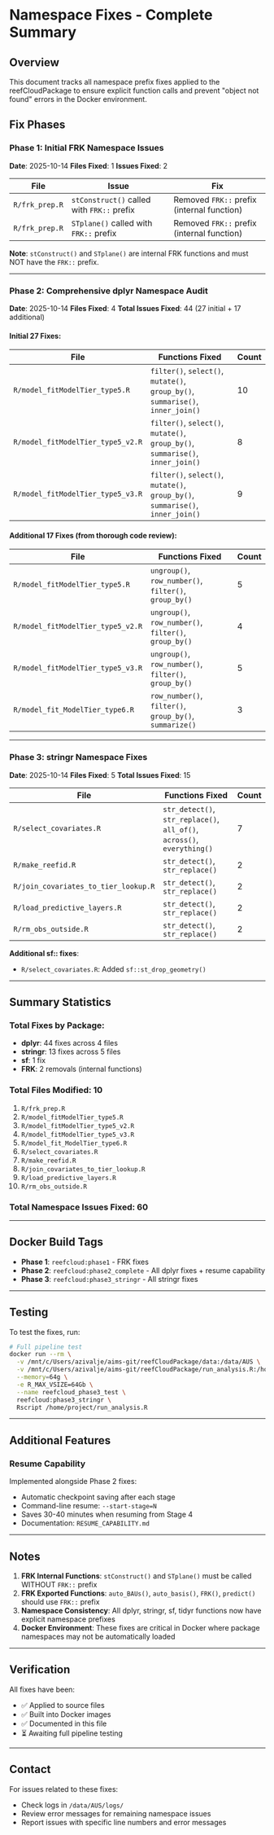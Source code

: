 # Namespace Fixes - Complete Summary

## Overview

This document tracks all namespace prefix fixes applied to the reefCloudPackage to ensure explicit function calls and prevent "object not found" errors in the Docker environment.

## Fix Phases

### Phase 1: Initial FRK Namespace Issues
**Date**: 2025-10-14
**Files Fixed**: 1
**Issues Fixed**: 2

| File | Issue | Fix |
|------|-------|-----|
| `R/frk_prep.R` | `stConstruct()` called with `FRK::` prefix | Removed `FRK::` prefix (internal function) |
| `R/frk_prep.R` | `STplane()` called with `FRK::` prefix | Removed `FRK::` prefix (internal function) |

**Note**: `stConstruct()` and `STplane()` are internal FRK functions and must NOT have the `FRK::` prefix.

---

### Phase 2: Comprehensive dplyr Namespace Audit
**Date**: 2025-10-14
**Files Fixed**: 4
**Total Issues Fixed**: 44 (27 initial + 17 additional)

#### Initial 27 Fixes:

| File | Functions Fixed | Count |
|------|----------------|-------|
| `R/model_fitModelTier_type5.R` | `filter()`, `select()`, `mutate()`, `group_by()`, `summarise()`, `inner_join()` | 10 |
| `R/model_fitModelTier_type5_v2.R` | `filter()`, `select()`, `mutate()`, `group_by()`, `summarise()`, `inner_join()` | 8 |
| `R/model_fitModelTier_type5_v3.R` | `filter()`, `select()`, `mutate()`, `group_by()`, `summarise()`, `inner_join()` | 9 |

#### Additional 17 Fixes (from thorough code review):

| File | Functions Fixed | Count |
|------|----------------|-------|
| `R/model_fitModelTier_type5.R` | `ungroup()`, `row_number()`, `filter()`, `group_by()` | 5 |
| `R/model_fitModelTier_type5_v2.R` | `ungroup()`, `row_number()`, `filter()`, `group_by()` | 4 |
| `R/model_fitModelTier_type5_v3.R` | `ungroup()`, `row_number()`, `filter()`, `group_by()` | 5 |
| `R/model_fit_ModelTier_type6.R` | `row_number()`, `filter()`, `group_by()`, `summarize()` | 3 |

---

### Phase 3: stringr Namespace Fixes
**Date**: 2025-10-14
**Files Fixed**: 5
**Total Issues Fixed**: 15

| File | Functions Fixed | Count |
|------|----------------|-------|
| `R/select_covariates.R` | `str_detect()`, `str_replace()`, `all_of()`, `across()`, `everything()` | 7 |
| `R/make_reefid.R` | `str_detect()`, `str_replace()` | 2 |
| `R/join_covariates_to_tier_lookup.R` | `str_detect()`, `str_replace()` | 2 |
| `R/load_predictive_layers.R` | `str_detect()`, `str_replace()` | 2 |
| `R/rm_obs_outside.R` | `str_detect()`, `str_replace()` | 2 |

**Additional sf:: fixes**:
- `R/select_covariates.R`: Added `sf::st_drop_geometry()`

---

## Summary Statistics

### Total Fixes by Package:
- **dplyr**: 44 fixes across 4 files
- **stringr**: 13 fixes across 5 files
- **sf**: 1 fix
- **FRK**: 2 removals (internal functions)

### Total Files Modified: 10
1. `R/frk_prep.R`
2. `R/model_fitModelTier_type5.R`
3. `R/model_fitModelTier_type5_v2.R`
4. `R/model_fitModelTier_type5_v3.R`
5. `R/model_fit_ModelTier_type6.R`
6. `R/select_covariates.R`
7. `R/make_reefid.R`
8. `R/join_covariates_to_tier_lookup.R`
9. `R/load_predictive_layers.R`
10. `R/rm_obs_outside.R`

### Total Namespace Issues Fixed: 60

---

## Docker Build Tags

- **Phase 1**: `reefcloud:phase1` - FRK fixes
- **Phase 2**: `reefcloud:phase2_complete` - All dplyr fixes + resume capability
- **Phase 3**: `reefcloud:phase3_stringr` - All stringr fixes

---

## Testing

To test the fixes, run:

```bash
# Full pipeline test
docker run --rm \
  -v /mnt/c/Users/azivalje/aims-git/reefCloudPackage/data:/data/AUS \
  -v /mnt/c/Users/azivalje/aims-git/reefCloudPackage/run_analysis.R:/home/project/run_analysis.R:ro \
  --memory=64g \
  -e R_MAX_VSIZE=64Gb \
  --name reefcloud_phase3_test \
  reefcloud:phase3_stringr \
  Rscript /home/project/run_analysis.R
```

---

## Additional Features

### Resume Capability
Implemented alongside Phase 2 fixes:
- Automatic checkpoint saving after each stage
- Command-line resume: `--start-stage=N`
- Saves 30-40 minutes when resuming from Stage 4
- Documentation: `RESUME_CAPABILITY.md`

---

## Notes

1. **FRK Internal Functions**: `stConstruct()` and `STplane()` must be called WITHOUT `FRK::` prefix
2. **FRK Exported Functions**: `auto_BAUs()`, `auto_basis()`, `FRK()`, `predict()` should use `FRK::` prefix
3. **Namespace Consistency**: All dplyr, stringr, sf, tidyr functions now have explicit namespace prefixes
4. **Docker Environment**: These fixes are critical in Docker where package namespaces may not be automatically loaded

---

## Verification

All fixes have been:
- ✅ Applied to source files
- ✅ Built into Docker images
- ✅ Documented in this file
- ⏳ Awaiting full pipeline testing

---

## Contact

For issues related to these fixes:
- Check logs in `/data/AUS/logs/`
- Review error messages for remaining namespace issues
- Report issues with specific line numbers and error messages
